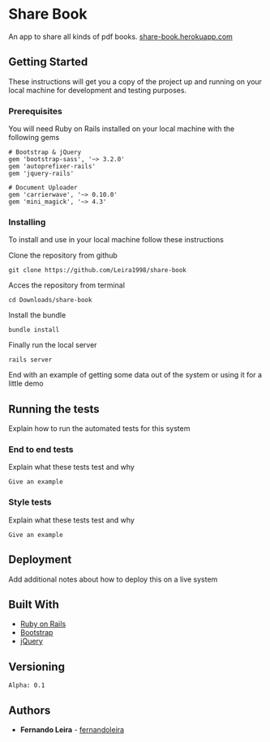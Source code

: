 # Share Book

An app to share all kinds of pdf books.
[share-book.herokuapp.com](https://share-book.herokuapp.com)

## Getting Started

These instructions will get you a copy of the project up and running on your local machine for development and testing purposes.

### Prerequisites

You will need Ruby on Rails installed on your local machine with the following gems

```
# Bootstrap & jQuery
gem 'bootstrap-sass', '~> 3.2.0'
gem 'autoprefixer-rails'
gem 'jquery-rails'

# Document Uploader
gem 'carrierwave', '~> 0.10.0'
gem 'mini_magick', '~> 4.3'
```

### Installing

To install and use in your local machine follow these instructions

Clone the repository from github

```
git clone https://github.com/Leira1998/share-book
```

Acces the repository from terminal

```
cd Downloads/share-book
```

Install the bundle
```
bundle install
```

Finally run the local server
```
rails server
```

End with an example of getting some data out of the system or using it for a little demo

## Running the tests

Explain how to run the automated tests for this system

### End to end tests

Explain what these tests test and why

```
Give an example
```

### Style tests

Explain what these tests test and why

```
Give an example
```

## Deployment

Add additional notes about how to deploy this on a live system

## Built With

* [Ruby on Rails](http://rubyonrails.org)
* [Bootstrap](https://getbootstrap.com)
* [jQuery](http://jquery.com)


## Versioning

```
Alpha: 0.1
```

## Authors

* **Fernando Leira** -  [fernandoleira](https://github.com/fernandoleira)
